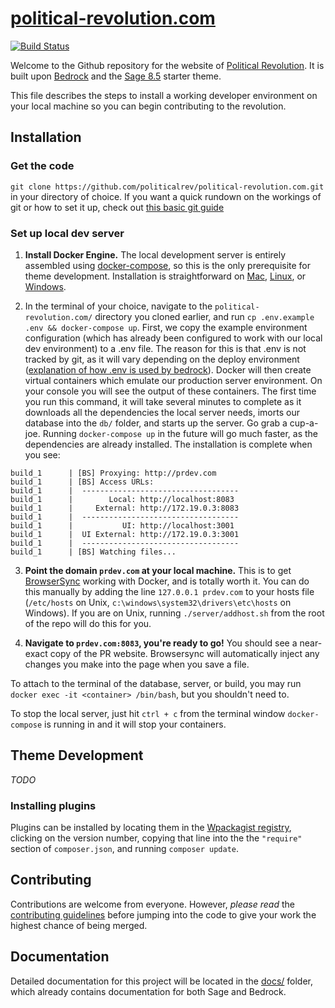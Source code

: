 # [political-revolution.com](https://github.com/politicalrev/wp.thepoliticalrev.org)
[![Build Status](https://travis-ci.org/politicalrev/political-revolution.com.svg?branch=master)](https://travis-ci.org/politicalrev/political-revolution.com)

Welcome to the Github repository for the website of [Political Revolution](https://political-revolution.com). It is built upon [Bedrock](https://roots.io/bedrock/) and the [Sage 8.5](https://github.com/roots/sage/releases/latest) starter theme.

This file describes the steps to install a working developer environment on your local machine so you can begin contributing to the revolution.

## Installation

### Get the code

`git clone https://github.com/politicalrev/political-revolution.com.git` in your directory of choice. If you want a quick rundown on the workings of git or how to set it up, check out [this basic git guide](https://git-scm.com/book/en/v2/Git-Basics-Getting-a-Git-Repository)

### Set up local dev server

1. **Install Docker Engine.** The local development server is entirely assembled using [docker-compose](https://docs.docker.com/compose/), so this is the only prerequisite for theme development. Installation is straightforward on [Mac](https://docs.docker.com/engine/installation/mac/), [Linux](https://docs.docker.com/engine/installation/), or [Windows](https://docs.docker.com/engine/installation/windows/). 

2. In the terminal of your choice, navigate to the `political-revolution.com/` directory you cloned earlier, and run `cp .env.example .env && docker-compose up`. First, we copy the example environment configuration (which has already been configured to work with our local dev environment) to a .env file. The reason for this is that .env is not tracked by git, as it will vary depending on the deploy environment ([explanation of how .env is used by bedrock](https://roots.io/bedrock/docs/environment-variables/)). Docker will then create virtual containers which emulate our production server environment. On your console you will see the output of these containers. The first time you run this command, it will take several minutes to complete as it downloads all the dependencies the local server needs, imorts our database into the `db/` folder, and starts up the server. Go grab a cup-a-joe. Running `docker-compose up` in the future will go much faster, as the dependencies are already installed.
The installation is complete when you see:
```
build_1      | [BS] Proxying: http://prdev.com
build_1      | [BS] Access URLs:
build_1      |  -----------------------------------
build_1      |        Local: http://localhost:8083
build_1      |     External: http://172.19.0.3:8083
build_1      |  -----------------------------------
build_1      |           UI: http://localhost:3001
build_1      |  UI External: http://172.19.0.3:3001
build_1      |  -----------------------------------
build_1      | [BS] Watching files...
```

3. **Point the domain `prdev.com` at your local machine.** This is to get [BrowserSync](https://browsersync.io/) working with Docker, and is totally worth it. You can do this manually by adding the line `127.0.0.1 prdev.com` to your hosts file (`/etc/hosts` on Unix, `c:\windows\system32\drivers\etc\hosts` on Windows). If you are on Unix, running `./server/addhost.sh` from the root of the repo will do this for you.

4. **Navigate to `prdev.com:8083`, you're ready to go!** You should see a near-exact copy of the PR website. Browsersync will automatically inject any changes you make into the page when you save a file.

To attach to the terminal of the database, server, or build, you may run `docker exec -it <container> /bin/bash`, but you shouldn't need to.

To stop the local server, just hit `ctrl + c` from the terminal window `docker-compose` is running in and it will stop your containers.

## Theme Development

*TODO*

### Installing plugins

Plugins can be installed by locating them in the [Wpackagist registry](https://wpackagist.org), clicking on the version number, copying that line into the the `"require"` section of `composer.json`, and running `composer update`.

## Contributing

Contributions are welcome from everyone. However, *please read* the [contributing guidelines](https://github.com/politicalrev/wp.thepoliticalrev.org/blob/master/CONTRIBUTING.md) before
jumping into the code to give your work the highest chance of being merged.

## Documentation

Detailed documentation for this project will be located in the [docs/](https://github.com/politicalrev/wp.thepoliticalrev.org/tree/master/docs) folder, which already contains documentation for both Sage and Bedrock.
